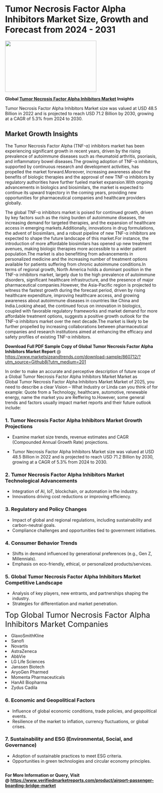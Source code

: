 <H1>Tumor Necrosis Factor Alpha Inhibitors Market Size, Growth and Forecast from 2024 - 2031</H1><img class="aligncenter size-medium wp-image-584254" src="https://thirdeyenews.in/wp-content/uploads/2024/09/Global-Market-Research-300x168.jpeg" alt="" width="300" height="168" /><p><strong>Global&nbsp;<a href="https://www.marketsizeandtrends.com/download-sample/860712/?utm_source=Github8j?utm_medium=201">Tumor Necrosis Factor Alpha Inhibitors Market</a> Insights</strong></p><p>Tumor Necrosis Factor Alpha Inhibitors Market size was valued at USD 48.5 Billion in 2022 and is projected to reach USD 71.2 Billion by 2030, growing at a CAGR of 5.3% from 2024 to 2030.</p><p><h2>Market Growth Insights</h2> <p>The Tumor Necrosis Factor Alpha (TNF-α) inhibitors market has been experiencing significant growth in recent years, driven by the rising prevalence of autoimmune diseases such as rheumatoid arthritis, psoriasis, and inflammatory bowel diseases.The growing adoption of TNF-α inhibitors, supported by continuous research and development activities, has propelled the market forward.Moreover, increasing awareness about the benefits of biologic therapies and the approval of new TNF-α inhibitors by regulatory authorities have further fueled market expansion.With ongoing advancements in biologics and biosimilars, the market is expected to continue its upward trajectory in the coming years, providing new opportunities for pharmaceutical companies and healthcare providers globally.</p> <p>The global TNF-α inhibitors market is poised for continued growth, driven by key factors such as the rising burden of autoimmune diseases, the increasing demand for targeted therapies, and the expansion of healthcare access in emerging markets.Additionally, innovations in drug formulations, the advent of biosimilars, and a robust pipeline of new TNF-α inhibitors are expected to shape the future landscape of this market.For instance, the introduction of more affordable biosimilars has opened up new treatment avenues, making biologic therapies more accessible to a wider patient population.The market is also benefitting from advancements in personalized medicine and the increasing number of treatment options available for patients suffering from chronic autoimmune conditions.In terms of regional growth, North America holds a dominant position in the TNF-α inhibitors market, largely due to the high prevalence of autoimmune disorders, significant healthcare infrastructure, and the presence of major pharmaceutical companies.However, the Asia-Pacific region is projected to witness the fastest growth during the forecast period, driven by rising healthcare expenditure, improving healthcare access, and growing awareness about autoimmune diseases in countries like China and India.Looking ahead, the continued focus on innovation in biologics, coupled with favorable regulatory frameworks and market demand for more affordable treatment options, suggests a positive growth outlook for the TNF-α inhibitors market over the next decade.The market is likely to be further propelled by increasing collaborations between pharmaceutical companies and research institutions aimed at enhancing the efficacy and safety profiles of existing TNF-α inhibitors.</p> <p><span class=""><strong>Download Full PDF Sample Copy of Global Tumor Necrosis Factor Alpha Inhibitors Market Report</strong> @ <a href="https://www.marketsizeandtrends.com/download-sample/860712/?utm_source=Github8j?utm_medium=201" target="_blank">https://www.marketsizeandtrends.com/download-sample/860712/?utm_source=Github8j?utm_medium=201</a></span></p><p>In order to make an accurate and perceptive description of future scope of a Global&nbsp;Tumor Necrosis Factor Alpha Inhibitors Market Market as Global&nbsp;Tumor Necrosis Factor Alpha Inhibitors Market Market of 2025, you need to describe a clear Vision &ndash; What Industry or Linda can you think of for example: Quote from a Technology, healthcare, automotive, renewable energy, name the market you are Reffering to.However, some general trends and factors usually impact market reports and their future outlook include:</p><h3>1.&nbsp;<strong>Tumor Necrosis Factor Alpha Inhibitors Market Growth Projections</strong></h3><ul><li>Examine market size trends, revenue estimates and CAGR (Compounded Annual Growth Rate) projections.</li><li><p>Tumor Necrosis Factor Alpha Inhibitors Market size was valued at USD 48.5 Billion in 2022 and is projected to reach USD 71.2 Billion by 2030, growing at a CAGR of 5.3% from 2024 to 2030.</p></li></ul><h3>2.&nbsp;<strong>Tumor Necrosis Factor Alpha Inhibitors Market Technological Advancements</strong></h3><ul><li>Integration of AI, IoT, blockchain, or automation in the industry.</li><li>Innovations driving cost reductions or improving efficiency.</li></ul><h3>3.&nbsp;<strong>Regulatory and Policy Changes</strong></h3><ul><li>Impact of global and regional regulations, including sustainability and carbon-neutral goals.</li><li>Compliance challenges and opportunities tied to government initiatives.</li></ul><h3>4.&nbsp;<strong>Consumer Behavior Trends</strong></h3><ul><li>Shifts in demand influenced by generational preferences (e.g., Gen Z, Millennials).</li><li>Emphasis on eco-friendly, ethical, or personalized products/services.</li></ul><h3>5.&nbsp;<strong>Global Tumor Necrosis Factor Alpha Inhibitors Market Competitive Landscape</strong></h3><ul><li>Analysis of key players, new entrants, and partnerships shaping the industry.</li><li>Strategies for differentiation and market penetration.</li></ul><p data-pm-slice="1 1 []"><span style="color: inherit; font-family: inherit; font-size: 25px;">Top Global Tumor Necrosis Factor Alpha Inhibitors Market Companies</span></p><div class="" data-test-id=""><p><li>GlaxoSmithKline</li><li> Sanofi</li><li> Novartis</li><li> AstraZeneca</li><li> AbbVie</li><li> LG Life Sciences</li><li> Janssen Biotech</li><li> AryoGen Pharmed</li><li> Momenta Pharmaceuticals</li><li> HanAll Biopharma</li><li> Zydus Cadila</li></p></div><h3>6.&nbsp;<strong>Economic and Geopolitical Factors</strong></h3><ul><li>Influence of global economic conditions, trade policies, and geopolitical events.</li><li>Resilience of the market to inflation, currency fluctuations, or global crises.</li></ul><h3>7.&nbsp;<strong>Sustainability and ESG (Environmental, Social, and Governance)</strong></h3><ul><li>Adoption of sustainable practices to meet ESG criteria.</li><li>Opportunities in green technologies and circular economy principles.</li></ul><h2><strong style="font-size: 14px;">For More Information or Query, Visit @&nbsp;</strong><a style="background-color: #ffffff; font-size: 14px;" href="https://www.marketsizeandtrends.com/report/tumor-necrosis-factor-alpha-inhibitors-market/" target="_blank">https://www.verifiedmarketreports.com/product/airport-passenger-boarding-bridge-market</a></h2>